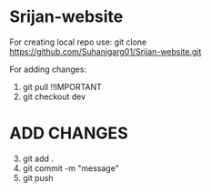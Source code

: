 # Srijan-website

For creating local repo use:
git clone https://github.com/Suhanigarg01/Srijan-website.git

For adding changes:

1. git pull !!IMPORTANT
2. git checkout dev

# ADD CHANGES

3. git add .
4. git commit -m "message"
5. git push
